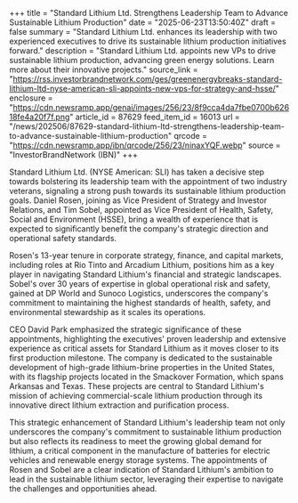 +++
title = "Standard Lithium Ltd. Strengthens Leadership Team to Advance Sustainable Lithium Production"
date = "2025-06-23T13:50:40Z"
draft = false
summary = "Standard Lithium Ltd. enhances its leadership with two experienced executives to drive its sustainable lithium production initiatives forward."
description = "Standard Lithium Ltd. appoints new VPs to drive sustainable lithium production, advancing green energy solutions. Learn more about their innovative projects."
source_link = "https://rss.investorbrandnetwork.com/ges/greenenergybreaks-standard-lithium-ltd-nyse-american-sli-appoints-new-vps-for-strategy-and-hsse/"
enclosure = "https://cdn.newsramp.app/genai/images/256/23/8f9cca4da7fbe0700b62618fe4a20f7f.png"
article_id = 87629
feed_item_id = 16013
url = "/news/202506/87629-standard-lithium-ltd-strengthens-leadership-team-to-advance-sustainable-lithium-production"
qrcode = "https://cdn.newsramp.app/ibn/qrcode/256/23/ninaxYQF.webp"
source = "InvestorBrandNetwork (IBN)"
+++

<p>Standard Lithium Ltd. (NYSE American: SLI) has taken a decisive step towards bolstering its leadership team with the appointment of two industry veterans, signaling a strong push towards its sustainable lithium production goals. Daniel Rosen, joining as Vice President of Strategy and Investor Relations, and Tim Sobel, appointed as Vice President of Health, Safety, Social and Environment (HSSE), bring a wealth of experience that is expected to significantly benefit the company's strategic direction and operational safety standards.</p><p>Rosen's 13-year tenure in corporate strategy, finance, and capital markets, including roles at Rio Tinto and Arcadium Lithium, positions him as a key player in navigating Standard Lithium's financial and strategic landscapes. Sobel's over 30 years of expertise in global operational risk and safety, gained at DP World and Sunoco Logistics, underscores the company's commitment to maintaining the highest standards of health, safety, and environmental stewardship as it scales its operations.</p><p>CEO David Park emphasized the strategic significance of these appointments, highlighting the executives' proven leadership and extensive experience as critical assets for Standard Lithium as it moves closer to its first production milestone. The company is dedicated to the sustainable development of high-grade lithium-brine properties in the United States, with its flagship projects located in the Smackover Formation, which spans Arkansas and Texas. These projects are central to Standard Lithium's mission of achieving commercial-scale lithium production through its innovative direct lithium extraction and purification process.</p><p>This strategic enhancement of Standard Lithium's leadership team not only underscores the company's commitment to sustainable lithium production but also reflects its readiness to meet the growing global demand for lithium, a critical component in the manufacture of batteries for electric vehicles and renewable energy storage systems. The appointments of Rosen and Sobel are a clear indication of Standard Lithium's ambition to lead in the sustainable lithium sector, leveraging their expertise to navigate the challenges and opportunities ahead.</p>